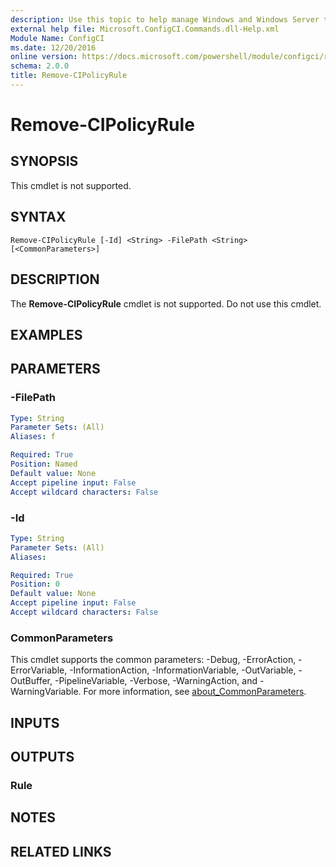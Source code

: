 ```yaml
---
description: Use this topic to help manage Windows and Windows Server technologies with Windows PowerShell.
external help file: Microsoft.ConfigCI.Commands.dll-Help.xml
Module Name: ConfigCI
ms.date: 12/20/2016
online version: https://docs.microsoft.com/powershell/module/configci/remove-cipolicyrule?view=windowsserver2022-ps&wt.mc_id=ps-gethelp
schema: 2.0.0
title: Remove-CIPolicyRule
---
```


# Remove-CIPolicyRule

## SYNOPSIS
This cmdlet is not supported.

## SYNTAX

```
Remove-CIPolicyRule [-Id] <String> -FilePath <String> [<CommonParameters>]
```

## DESCRIPTION
The **Remove-CIPolicyRule** cmdlet is not supported.
Do not use this cmdlet.

## EXAMPLES


## PARAMETERS

### -FilePath


```yaml
Type: String
Parameter Sets: (All)
Aliases: f

Required: True
Position: Named
Default value: None
Accept pipeline input: False
Accept wildcard characters: False
```

### -Id


```yaml
Type: String
Parameter Sets: (All)
Aliases: 

Required: True
Position: 0
Default value: None
Accept pipeline input: False
Accept wildcard characters: False
```

### CommonParameters
This cmdlet supports the common parameters: -Debug, -ErrorAction, -ErrorVariable, -InformationAction, -InformationVariable, -OutVariable, -OutBuffer, -PipelineVariable, -Verbose, -WarningAction, and -WarningVariable. For more information, see [about_CommonParameters](https://go.microsoft.com/fwlink/?LinkID=113216).

## INPUTS

## OUTPUTS

### Rule

## NOTES

## RELATED LINKS


